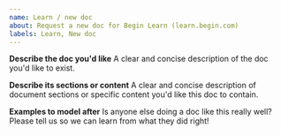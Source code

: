 ```yaml
---
name: Learn / new doc
about: Request a new doc for Begin Learn (learn.begin.com)
labels: Learn, New doc
---
```


**Describe the doc you'd like**
A clear and concise description of the doc you'd like to exist.


**Describe its sections or content**
A clear and concise description of document sections or specific content you'd like this doc to contain.


**Examples to model after**
Is anyone else doing a doc like this really well? Please tell us so we can learn from what they did right!
